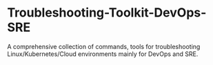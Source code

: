# Troubleshooting-Toolkit-DevOps-SRE
A comprehensive collection of commands, tools for troubleshooting Linux/Kubernetes/Cloud environments mainly for DevOps and SRE.
